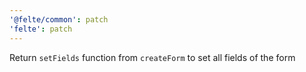 ```yaml
---
'@felte/common': patch
'felte': patch
---
```


Return `setFields` function from `createForm` to set all fields of the form
